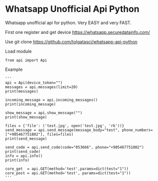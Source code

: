 # Whatsapp Unofficial Api Python
 Whatsapp unofficial api for python. Very EASY and very FAST.

First one register and get device https://whatsapp.securedatainfo.com/

Use 
    git clone https://github.com/tolgatasci/whatsapp-api-python

Load module

    from api import Api

Example

    '''
    api = Api(device_token="")
    messages = api.messages(limit=20)
    print(messages)
    
    incoming_message = api.incoming_messages()
    print(incoming_message)
    
    show_message = api.show_message("")
    print(show_message)
    
    files = {'file': ('test.jpg', open('test.jpg', 'rb'))}
    send_message = api.send_message(message_body="test", phone_numbers=["+905467751802"], files=files)
    print(send_message)
  
    send_code = api.send_code(code="053666", phone="+905467751802")
    print(send_code) 
    info = api.info()
    print(info)
    
    core_get  = api.GET(method='test',params=dict(test="1"))
    core_post = api.GET(method='test', params=dict(test="1"))
    '''


